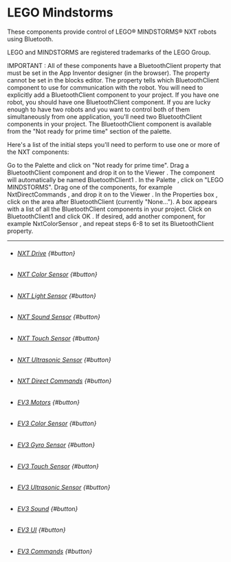 # LEGO Mindstorms

These components provide control of LEGO® MINDSTORMS® NXT robots using Bluetooth.

LEGO and MINDSTORMS are registered trademarks of the LEGO Group.

IMPORTANT : All of these components have a BluetoothClient property that must be set in the App Inventor designer (in the browser). The property cannot be set in the blocks editor. The property tells which BluetoothClient component to use for communication with the robot. You will need to explicitly add a BluetoothClient component to your project. If you have one robot, you should have one BluetoothClient component. If you are lucky enough to have two robots and you want to control both of them simultaneously from one application, you'll need two BluetoothClient components in your project. The BluetoothClient component is available from the "Not ready for prime time" section of the palette.

Here's a list of the initial steps you'll need to perform to use one or more of the NXT components:

Go to the Palette and click on "Not ready for prime time".
Drag a BluetoothClient component and drop it on to the Viewer .
The component will automatically be named BluetoothClient1 .
In the Palette , click on "LEGO MINDSTORMS".
Drag one of the components, for example NxtDirectCommands , and drop it on to the Viewer .
In the Properties box , click on the area after BluetoothClient (currently "None...").
A box appears with a list of all the BluetoothClient components in your project.
Click on BluetoothClient1 and click OK .
If desired, add another component, for example NxtColorSensor , and repeat steps 6-8 to set its BluetoothClient property.

---

* ###### [NXT Drive](/components/lego-mindstorms/nxt-drive.md) {#button}
* ###### [NXT Color Sensor](/components/lego-mindstorms/nxt-color-sensor.md) {#button}
* ###### [NXT Light Sensor](/components/lego-mindstorms/nxt-light-sensor.md) {#button}
* ###### [NXT Sound Sensor](/components/lego-mindstorms/nxt-sound-sensor.md) {#button}
* ###### [NXT Touch Sensor](/components/lego-mindstorms/nxt-touch-sensor.md) {#button}
* ###### [NXT Ultrasonic Sensor](/components/lego-mindstorms/nxt-ultrasonic-sensor.md) {#button}
* ###### [NXT Direct Commands](/components/lego-mindstorms/nxt-direct-commands.md) {#button}
* ###### [EV3 Motors](/components/lego-mindstorms/ev3-motors.md) {#button}
* ###### [EV3 Color Sensor](/components/lego-mindstorms/ev3-color-sensor.md) {#button}
* ###### [EV3 Gyro Sensor](/components/lego-mindstorms/ev3-gyro-sensor.md) {#button}
* ###### [EV3 Touch Sensor](/components/lego-mindstorms/ev3-touch-sensor.md) {#button}
* ###### [EV3 Ultrasonic Sensor](/components/lego-mindstorms/ev3-ultrasonic-sensor.md) {#button}
* ###### [EV3 Sound](/components/lego-mindstorms/ev3-sound.md) {#button}
* ###### [EV3 UI](/components/lego-mindstorms/ev3-ui.md) {#button}
* ###### [EV3 Commands](/components/lego-mindstorms/ev3-commands.md) {#button}
